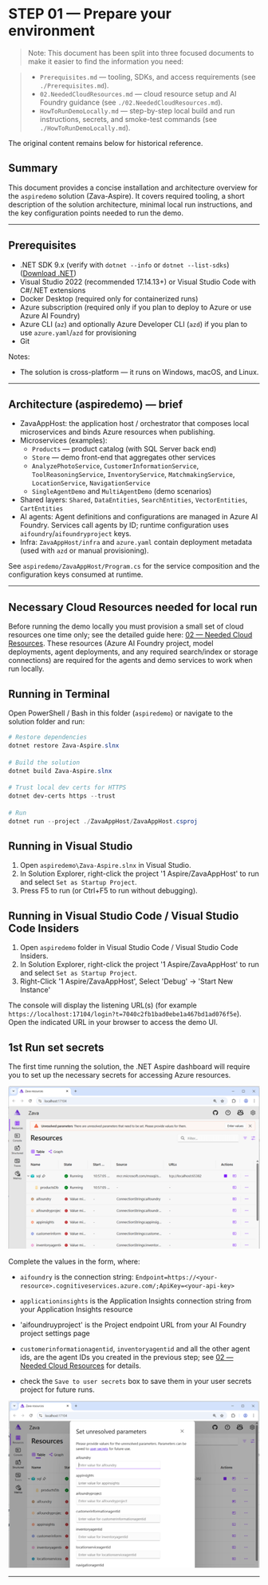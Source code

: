 # STEP 01 — Prepare your environment

> Note: This document has been split into three focused documents to make it easier to find the information you need:

> - `Prerequisites.md` — tooling, SDKs, and access requirements (see `./Prerequisites.md`).
> - `02.NeededCloudResources.md` — cloud resource setup and AI Foundry guidance (see `./02.NeededCloudResources.md`).
> - `HowToRunDemoLocally.md` — step-by-step local build and run instructions, secrets, and smoke-test commands (see `./HowToRunDemoLocally.md`).

The original content remains below for historical reference.

## Summary

This document provides a concise installation and architecture overview for the `aspiredemo` solution (Zava-Aspire). It covers required tooling, a short description of the solution architecture, minimal local run instructions, and the key configuration points needed to run the demo.

---

## Prerequisites

- .NET SDK 9.x (verify with `dotnet --info` or `dotnet --list-sdks`) ([Download .NET](https://dotnet.microsoft.com/en-us/download))
- Visual Studio 2022 (recommended 17.14.13+) or Visual Studio Code with C#/.NET extensions
- Docker Desktop (required only for containerized runs)
- Azure subscription (required only if you plan to deploy to Azure or use Azure AI Foundry)
- Azure CLI (`az`) and optionally Azure Developer CLI (`azd`) if you plan to use `azure.yaml`/`azd` for provisioning
- Git

Notes:

- The solution is cross-platform — it runs on Windows, macOS, and Linux.

---

## Architecture (aspiredemo) — brief

- ZavaAppHost: the application host / orchestrator that composes local microservices and binds Azure resources when publishing.
- Microservices (examples):
  - `Products` — product catalog (with SQL Server back end)
  - `Store` — demo front-end that aggregates other services
  - `AnalyzePhotoService`, `CustomerInformationService`, `ToolReasoningService`, `InventoryService`, `MatchmakingService`, `LocationService`, `NavigationService`
  - `SingleAgentDemo` and `MultiAgentDemo` (demo scenarios)
- Shared layers: `Shared`, `DataEntities`, `SearchEntities`, `VectorEntities`, `CartEntities`
- AI agents: Agent definitions and configurations are managed in Azure AI Foundry. Services call agents by ID; runtime configuration uses `aifoundry`/`aifoundryproject` keys.
- Infra: `ZavaAppHost/infra` and `azure.yaml` contain deployment metadata (used with `azd` or manual provisioning).

See `aspiredemo/ZavaAppHost/Program.cs` for the service composition and the configuration keys consumed at runtime.

---

## Necessary Cloud Resources needed for local run

Before running the demo locally you must provision a small set of cloud resources one time only; see the detailed guide here: [02 — Needed Cloud Resources](./02.NeededCloudResources.md). These resources (Azure AI Foundry project, model deployments, agent deployments, and any required search/index or storage connections) are required for the agents and demo services to work when run locally.

## Running in Terminal

Open PowerShell / Bash in this folder (`aspiredemo`) or navigate to the solution folder and run:

```powershell
# Restore dependencies
dotnet restore Zava-Aspire.slnx

# Build the solution
dotnet build Zava-Aspire.slnx

# Trust local dev certs for HTTPS
dotnet dev-certs https --trust

# Run 
dotnet run --project ./ZavaAppHost/ZavaAppHost.csproj
```

## Running in Visual Studio

1. Open `aspiredemo\Zava-Aspire.slnx` in Visual Studio.
2. In Solution Explorer, right-click the project '1 Aspire/ZavaAppHost' to run and select `Set as Startup Project`.
3. Press F5 to run (or Ctrl+F5 to run without debugging).

## Running in Visual Studio Code / Visual Studio Code Insiders

1. Open `aspiredemo` folder in Visual Studio Code / Visual Studio Code Insiders.
2. In Solution Explorer, right-click the project '1 Aspire/ZavaAppHost' to run and select `Set as Startup Project`.
3. Right-Click '1 Aspire/ZavaAppHost', Select 'Debug' -> 'Start New Instance'

The console will display the listening URL(s) (for example `https://localhost:17104/login?t=7040c2fb1bad0ebe1a467bd1ad076f5e`). Open the indicated URL in your browser to access the demo UI.

## 1st Run set secrets

The first time running the solution, the .NET Aspire dashboard will require you to set up the necessary secrets for accessing Azure resources.

![](./imgs/40-AspireFirstRun.png)

Complete the values in the form, where:

- `aifoundry` is the connection string: `Endpoint=https://<your-resource>.cognitiveservices.azure.com/;ApiKey=<your-api-key>`
- `applicationinsights` is the Application Insights connection string from your Application Insights resource
- 'aifoundruyproject' is the Project endpoint URL from your AI Foundry project settings page
- `customerinformationagentid`, `inventoryagentid` and all the other agent ids, are the agent IDs you created in the previous step; see [02 — Needed Cloud Resources](./02.NeededCloudResources.md) for details.

- check the `Save to user secrets` box to save them in your user secrets project for future runs.

![](./imgs/45-setAspireUserSecrets.png)

---
